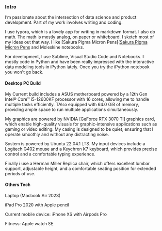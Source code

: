 ### Intro

I’m passionate about the intersection of data science and product development. Part of my work involves writing and coding. 


I use typora, which is a lovely app for writing in markdown format. I also do math. The math is mostly analog, on paper or whiteboard. I sketch most of my ideas out that way. I like [Sakura Pigma Micron Pens]([Sakura Pigma Micron Pens](https://www.jetpens.com/blog/Sakura-Pigma-Micron-Pens-A-Comprehensive-Guide/pt/932) and Moleskine notebooks.  

For development, I use Sublime, Visual Studio Code and Notebooks. I mostly code in Python and have been really impressed with the interactive data modeling tools in iPython lately. Once you try the iPython notebook you won't go back.

#### Desktop PC Build 

My Current build includes a ASUS motherboard  powered by a 12th Gen Intel® Core™ i5-12600KF processor with 16 cores, allowing me to handle multiple tasks efficiently. TAlso equipped with 64.0 GiB of memory, providing ample space to run multiple applications simultaneously.

My graphics are powered by  NVIDIA [GeForce RTX 3070 Ti] graphics card, which enable high-quality visuals for graphic-intensive applications such as gaming or video editing. My casing is designed to be quiet, ensuring that I operate smoothly and without any distracting noise.

System is powered by Ubuntu 22.04.1 LTS. My input devices include a Logitech G402 mouse and a Keychron K7 keyboard, which provides precise control and a comfortable typing experience.

Finally i use a Herman Miller Replica chair, which offers excellent lumbar support, adjustable height, and a comfortable seating position for extended periods of use. 

#### Others Tech

 Laptop (Macbook Air 2023)

iPad Pro 2020 with Apple pencil 

Current mobile device: iPhone XS with Airpods Pro

Fitness: Apple watch SE 

